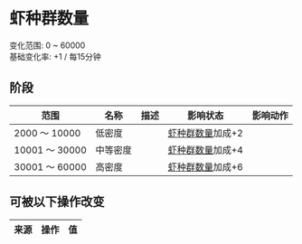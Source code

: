 # 虾种群数量  
变化范围: 0 ~ 60000  
基础变化率: +1 / 每15分钟  
## 阶段  
范围  |  名称  |  描述  |  影响状态  |  影响动作  
----  |  ----  |  ----  |  ----  |  ----  
2000 ～ 10000  |  低密度  |    |  [虾种群数量](Pop_Prawn.md)加成+2  |    
10001 ～ 30000  |  中等密度  |    |  [虾种群数量](Pop_Prawn.md)加成+4  |    
30001 ～ 60000  |  高密度  |    |  [虾种群数量](Pop_Prawn.md)加成+6  |    
## 可被以下操作改变  
来源  |  操作  |  值  
----  |  ----  |  ----  

